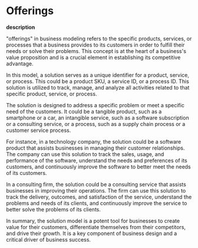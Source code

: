 # Offerings

**description**

"offerings" in business modeling refers to the specific products, services, or processes that a business provides to its customers in order to fulfill their needs or solve their problems. This concept is at the heart of a business's value proposition and is a crucial element in establishing its competitive advantage.

In this model, a solution serves as a unique identifier for a product, service, or process. This could be a product SKU, a service ID, or a process ID. This solution is utilized to track, manage, and analyze all activities related to that specific product, service, or process.

The solution is designed to address a specific problem or meet a specific need of the customers. It could be a tangible product, such as a smartphone or a car, an intangible service, such as a software subscription or a consulting service, or a process, such as a supply chain process or a customer service process.

For instance, in a technology company, the solution could be a software product that assists businesses in managing their customer relationships. The company can use this solution to track the sales, usage, and performance of the software, understand the needs and preferences of its customers, and continuously improve the software to better meet the needs of its customers.

In a consulting firm, the solution could be a consulting service that assists businesses in improving their operations. The firm can use this solution to track the delivery, outcomes, and satisfaction of the service, understand the problems and needs of its clients, and continuously improve the service to better solve the problems of its clients.

In summary, the solution model is a potent tool for businesses to create value for their customers, differentiate themselves from their competitors, and drive their growth. It is a key component of business design and a critical driver of business success.
